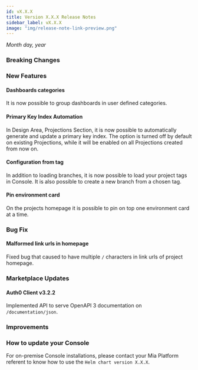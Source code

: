 ```yaml
---
id: vX.X.X
title: Version X.X.X Release Notes
sidebar_label: vX.X.X
image: "img/release-note-link-preview.png"
---
```


_Month day, year_

### Breaking Changes 

### New Features

#### Dashboards categories

It is now possible to group dashboards in user defined categories.

#### Primary Key Index Automation

In Design Area, Projections Section, it is now possible to automatically generate and update a primary key index. The option is turned off by default on existing Projections, while it will be enabled on all Projections created from now on.

#### Configuration from tag

In addition to loading branches, it is now possible to load your project tags in Console. It is also possible to create a new branch from a chosen tag.

#### Pin environment card

On the projects homepage it is possible to pin on top one environment card at a time.

### Bug Fix

#### Malformed link urls in homepage

Fixed bug that caused to have multiple `/` characters in link urls of project homepage.

### Marketplace Updates

#### Auth0 Client v3.2.2

Implemented API to serve OpenAPI 3 documentation on `/documentation/json`.

### Improvements

### How to update your Console

For on-premise Console installations, please contact your Mia Platform referent to know how to use the `Helm chart version X.X.X`.
